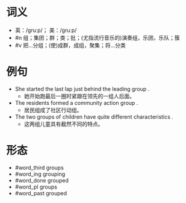 # 词义
- 英：/ɡruːp/； 美：/ɡruːp/
- #n 组；集团；群；类；批；(尤指流行音乐的)演奏组，乐团，乐队；簇
- #v 把…分组；(使)成群，成组，聚集；将…分类
# 例句
- She started the last lap just behind the leading group .
	- 她开始跑最后一圈时紧跟在领先的一组人后面。
- The residents formed a community action group .
	- 居民组成了社区行动组。
- The two groups of children have quite different characteristics .
	- 这两组儿童具有截然不同的特点。
# 形态
- #word_third groups
- #word_ing grouping
- #word_done grouped
- #word_pl groups
- #word_past grouped
